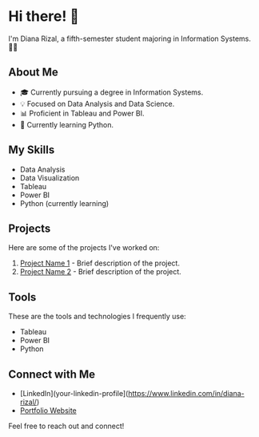 # Hi there! 👋

I'm Diana Rizal, a fifth-semester student majoring in Information Systems. 👨‍💻

## About Me

- 🎓 Currently pursuing a degree in Information Systems.
- 💡 Focused on Data Analysis and Data Science.
- 📊 Proficient in Tableau and Power BI.
- 🐍 Currently learning Python.

## My Skills

- Data Analysis
- Data Visualization
- Tableau
- Power BI
- Python (currently learning)

## Projects

Here are some of the projects I've worked on:

1. [Project Name 1](link-to-project1) - Brief description of the project.
2. [Project Name 2](link-to-project2) - Brief description of the project.

## Tools

These are the tools and technologies I frequently use:

- Tableau
- Power BI
- Python

## Connect with Me

- [LinkedIn](your-linkedin-profile](https://www.linkedin.com/in/diana-rizal/)
- [Portfolio Website](your-portfolio-website)

Feel free to reach out and connect!

